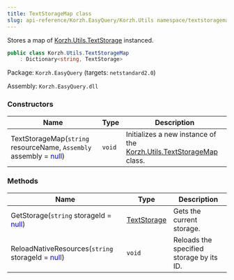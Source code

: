 ```yaml
---
title: TextStorageMap class
slug: api-reference/Korzh.EasyQuery/Korzh.Utils namespace/textstoragemap-class
---
```



Stores a map of [Korzh.Utils.TextStorage](/api-reference/korzh-easyquery/korzh-utils-namespace/textstorage-class) instanced.
```csharp
public class Korzh.Utils.TextStorageMap
    : Dictionary<string, TextStorage>

```
Package: `Korzh.EasyQuery` (targets: `netstandard2.0`)

Assembly: `Korzh.EasyQuery.dll`

### Constructors

| Name | Type | Description | 
| --- | --- | --- | 
| TextStorageMap(`string` resourceName, `Assembly` assembly = <span style='color: blue'>null</span>) | `void` | Initializes a new instance of the [Korzh.Utils.TextStorageMap](/api-reference/korzh-easyquery/korzh-utils-namespace/textstoragemap-class) class. | 


### Methods

| Name | Type | Description | 
| --- | --- | --- | 
| GetStorage(`string` storageId = <span style='color: blue'>null</span>) | [TextStorage](/api-reference/korzh-easyquery/korzh-utils-namespace/textstorage-class) | Gets the current storage. | 
| ReloadNativeResources(`string` storageId = <span style='color: blue'>null</span>) | `void` | Reloads the specified storage by its ID. |